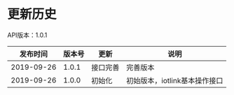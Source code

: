 # 更新历史 #

API版本：1.0.1

| 发布时间    | 版本号   | 更新        | 说明                                                         |
| ---------- | ------ | -------- | ------------------------------------------------------------ |
| 2019-09-26 | 1.0.1  | 接口完善 |   完善版本                                                      |
| 2019-09-26 | 1.0.0  | 初始化   | 初始版本，iotlink基本操作接口                                    |
